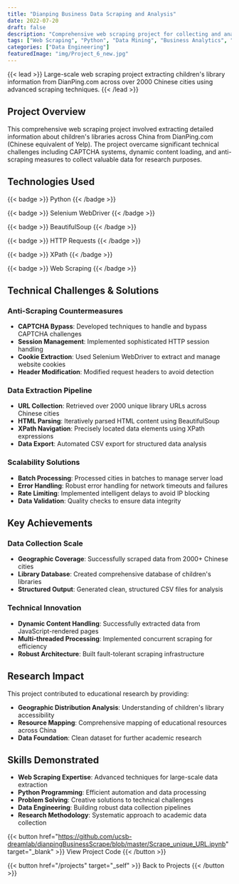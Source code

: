 ```yaml
---
title: "Dianping Business Data Scraping and Analysis"
date: 2022-07-20
draft: false
description: "Comprehensive web scraping project for collecting and analyzing restaurant business data from Dianping platform using Python, featuring data extraction, cleaning, and business intelligence insights"
tags: ["Web Scraping", "Python", "Data Mining", "Business Analytics", "BeautifulSoup", "Data Pipeline"]
categories: ["Data Engineering"]
featuredImage: "img/Project_6_new.jpg"
---
```


{{< lead >}}
Large-scale web scraping project extracting children's library information from DianPing.com across over 2000 Chinese cities using advanced scraping techniques.
{{< /lead >}}



## Project Overview

This comprehensive web scraping project involved extracting detailed information about children's libraries across China from DianPing.com (Chinese equivalent of Yelp). The project overcame significant technical challenges including CAPTCHA systems, dynamic content loading, and anti-scraping measures to collect valuable data for research purposes.

## Technologies Used

{{< badge >}}
Python
{{< /badge >}}

{{< badge >}}
Selenium WebDriver
{{< /badge >}}

{{< badge >}}
BeautifulSoup
{{< /badge >}}

{{< badge >}}
HTTP Requests
{{< /badge >}}

{{< badge >}}
XPath
{{< /badge >}}

{{< badge >}}
Web Scraping
{{< /badge >}}

## Technical Challenges & Solutions

### Anti-Scraping Countermeasures
- **CAPTCHA Bypass**: Developed techniques to handle and bypass CAPTCHA challenges
- **Session Management**: Implemented sophisticated HTTP session handling
- **Cookie Extraction**: Used Selenium WebDriver to extract and manage website cookies
- **Header Modification**: Modified request headers to avoid detection

### Data Extraction Pipeline
- **URL Collection**: Retrieved over 2000 unique library URLs across Chinese cities
- **HTML Parsing**: Iteratively parsed HTML content using BeautifulSoup
- **XPath Navigation**: Precisely located data elements using XPath expressions
- **Data Export**: Automated CSV export for structured data analysis

### Scalability Solutions
- **Batch Processing**: Processed cities in batches to manage server load
- **Error Handling**: Robust error handling for network timeouts and failures
- **Rate Limiting**: Implemented intelligent delays to avoid IP blocking
- **Data Validation**: Quality checks to ensure data integrity

## Key Achievements

### Data Collection Scale
- **Geographic Coverage**: Successfully scraped data from 2000+ Chinese cities
- **Library Database**: Created comprehensive database of children's libraries
- **Structured Output**: Generated clean, structured CSV files for analysis

### Technical Innovation
- **Dynamic Content Handling**: Successfully extracted data from JavaScript-rendered pages
- **Multi-threaded Processing**: Implemented concurrent scraping for efficiency
- **Robust Architecture**: Built fault-tolerant scraping infrastructure

## Research Impact

This project contributed to educational research by providing:
- **Geographic Distribution Analysis**: Understanding of children's library accessibility
- **Resource Mapping**: Comprehensive mapping of educational resources across China
- **Data Foundation**: Clean dataset for further academic research

## Skills Demonstrated

- **Web Scraping Expertise**: Advanced techniques for large-scale data extraction
- **Python Programming**: Efficient automation and data processing
- **Problem Solving**: Creative solutions to technical challenges
- **Data Engineering**: Building robust data collection pipelines
- **Research Methodology**: Systematic approach to academic data collection

{{< button href="https://github.com/ucsb-dreamlab/dianpingBusinessScrape/blob/master/Scrape_unique_URL.ipynb" target="_blank" >}}
View Project Code
{{< /button >}}

{{< button href="/projects" target="_self" >}}
Back to Projects
{{< /button >}} 